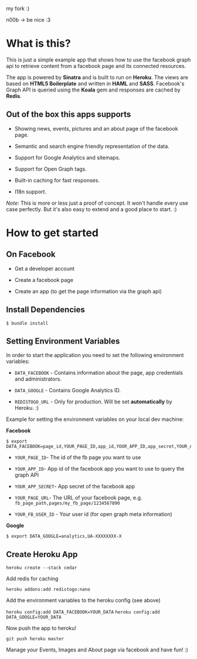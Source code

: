 my fork :)

n00b -> be nice :3


# What is this?

This is just a simple example app that shows how to use the facebook graph api to retrieve content from a facebook page and its connected resources.

The app is powered by __Sinatra__ and is built to run on __Heroku__. The views are based on __HTML5 Boilerplate__ and written in __HAML__ and __SASS__. Facebook's Graph API is queried using the __Koala__ gem and responses are cached by __Redis__.

## Out of the box this apps supports

* Showing news, events, pictures and an about page of the facebook page.

* Semantic and search engine friendly representation of the data.

* Support for Google Analytics and sitemaps.

* Support for Open Graph tags.

* Built-in caching for fast responses.

* I18n support.

_Note:_
This is more or less just a proof of concept. It won't handle every use case perfectly. But it's also easy to extend and a good place to start. :)

# How to get started

## On Facebook

* Get a developer account

* Create a facebook page

* Create an app (to get the page information via the graph api)

## Install Dependencies

`$ bundle install`

## Setting Environment Variables

In order to start the application you need to set the following environment variables:

* `DATA_FACEBOOK` - Contains information about the page, app credentials and administrators.

* `DATA_GOOGLE` - Contains Google Analytics ID.

* `REDISTOGO_URL` - Only for production. Will be set __automatically__ by Heroku. :)

Example for setting the environment variables on your local dev machine:

__Facebook__

```
$ export DATA_FACEBOOK=page_id,YOUR_PAGE_ID,app_id,YOUR_APP_ID,app_secret,YOUR_APP_SECRET,fb_page_path,YOUR_PAGE_URL,admin_id,YOUR_FB_USER_ID
```

* `YOUR_PAGE_ID`- The id of the fb page you want to use

* `YOUR_APP_ID`- App id of the facebook app you want to use to query the graph API

* `YOUR_APP_SECRET`- App secret of the facebook app

* `YOUR_PAGE_URL`- The URL of your facebook page, e.g. `fb_page_path,pages/my_fb_page/1234567890`

* `YOUR_FB_USER_ID` - Your user id (for open graph meta information)

__Google__

```
$ export DATA_GOOGLE=analytics,UA-XXXXXXXX-X
```

## Create Heroku App

`heroku create --stack cedar`

Add redis for caching

`heroku addons:add redistogo:nano`

Add the environment variables to the heroku config (see above)

`heroku config:add DATA_FACEBOOK=YOUR_DATA`
`heroku config:add DATA_GOOGLE=YOUR_DATA`

Now push the app to heroku!

`git push heroku master`

Manage your Events, Images and About page via facebook and have fun! :)